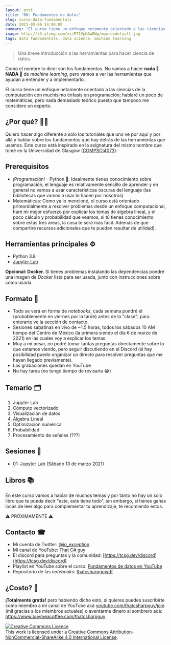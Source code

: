 ```yaml
---
layout: post
title: "00: Fundamentos de datos"
slug: curso-data-fundamentals
date: 2021-03-06 14:00:00
summary: "El curso tiene un enfoque netamente orientado a las ciencias de la computación con muchísimo énfasis en programación; hablaré un poco de matemáticas, pero nada demasiado teórico puesto que tampoco me considero un experto."
image: http://i3.ytimg.com/vi/RT1VpNAwEWg/maxresdefault.jpg
tags: data fundamentals, data science, machine learning
---
```


> Una breve introducción a las herramientas para hacer ciencia de datos.

Como el nombre lo dice: son los fundamentos. No vamos a hacer **nada 👏 NADA 👏** de _machine learning_, pero vamos a ver las herramientas que ayudan a entender y a implementarlo.

El curso tiene un enfoque netamente orientado a las ciencias de la computación con muchísimo énfasis en programación; hablaré un poco de matemáticas, pero nada demasiado teórico puesto que tampoco me considero un experto.

## ¿Por qué? 🤔🤔

Quiero hacer algo diferente a solo los tutoriales que uno ve por aquí y por allá y hablar sobre los fundamentos que hay detrás de las herramientas que usamos. Este curso está inspirado en la asignatura del mismo nombre que tomé en la Universidad de Glasgow ([COMPSCI4073](https://www.gla.ac.uk/undergraduate/degrees/computingscience/?card=course&code=COMPSCI4073)).

## Prerequisitos

- ¡Programación! - Python 🐍: Idealmente tienes conocimiento sobre programación, el lenguaje es relativamente sencillo de aprender y en general no vamos a usar características oscuras del lenguaje (las bibliotecas que vamos a usar lo hacen por nosotros)
- Matemáticas: Como ya lo mencioné, el curso está orientado primordialmente a resolver problemas desde un enfoque computacional, haré mi mejor esfuerzo por explicar los temas de álgebra lineal, y el poco cálculo y probabilidad que veamos, si tú tienes conocimiento sobre estas tres áreas, la cosa te será más fácil. Además de que compartiré recursos adicionales que te pueden resultar de utilidad).

## Herramientas principales ⚙

- Python 3.8
- [Jupyter Lab](https://jupyter.org/install)

**Opcional: Docker.** Si tienes problemas instalando las dependencias pondré una imagen de _Docker_ lista para ser usada, junto con instrucciones sobre cómo usarla.

## Formato 📃

- Todo se verá en forma de _notebooks_, cada semana pondré el (probablemente en viernes por la tarde) antes de la "clase"; para enterarte ve la sección de contacto.
- Sesiones sabatinas en vivo de ~1.5 horas, todos los sábados 10 AM tiempo del Centro de México (la primera siendo el día 6 de marzo de 2021) en las cuales voy a explicar los temas
- Muy a mi pesar, no podré tomar tantas preguntas directamente sobre lo que estamos viendo, pero seguir discutiendo en el Discord (si hay posibilidad puedo organizar un directo para resolver preguntas que me hayan llegado previamente).
- Las grabaciones quedan en YouTube
- No hay tarea (no tengo tiempo de revisarla 😂)

## Temario 🗂

1. Jupyter Lab
2. Cómputo vectorizado
3. Visualización de datos
4. Álgebra Lineal
5. Optimización numérica
6. Probabilidad
7. Procesamiento de señales (???)

## Sesiones 🏫

- 01: Jupyter Lab (Sábado 13 de marzo 2021)

## Libros 📚

En este curso vamos a hablar de muchos temas y por tanto no hay un solo libro que te pueda decir "este, este tiene todo", sin embargo, si tienes ganas locas de leer algo para complementar tu aprendizaje, te recomiendo estos:

⚠ PRÓXIMAMENTE ⚠

## Contacto ☎

- Mi cuenta de Twitter: [@io_exception](https://twitter.com/io_exception)
- Mi canal de YouTube: [That C# guy](https://www.youtube.com/channel/UC8KCb358oioQMcJ5pUfs8UQ)
- El discord para preguntas y la comunidad: [https://tcsg.dev/discord](https://tcsg.dev/discord)
- Playlist en YouTube sobre el curso: [Fundamentos de datos en YouTube](https://youtube.com/playlist?list=PL6cBnnS2SIgrIUumF2WDTDIiH_lODkLGq)
- Repositorio de las _notebooks_: [thatcsharpguy/df](https://github.com/thatcsharpguy/df)

## ¿Costo? 🤑

**¡Totalmente gratis!** pero habiendo dicho esto, si quieres puedes suscribirte como miembro a mi canal de YouTube acá [youtube.com/thatcsharpguy/join](https://www.youtube.com/thatcsharpguy/join) (mil gracias a los miembros actuales) o aventarme dinero al sombrero acá: https://www.buymeacoffee.com/thatcsharpguy

<a rel="license" href="http://creativecommons.org/licenses/by-nc-sa/4.0/"><img alt="Creative Commons Licence" style="border-width:0" src="https://i.creativecommons.org/l/by-nc-sa/4.0/80x15.png" /></a><br />This work is licensed under a <a rel="license" href="http://creativecommons.org/licenses/by-nc-sa/4.0/">Creative Commons Attribution-NonCommercial-ShareAlike 4.0 International License</a>.
